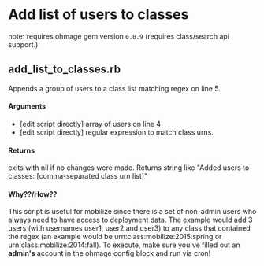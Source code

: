 # Add list of users to classes
note: requires ohmage gem version `0.0.9` (requires class/search api support.)

## add_list_to_classes.rb
Appends a group of users to a class list matching regex on line 5.
#### Arguments
  * [edit script directly] array of users on line 4
  * [edit script directly] regular expression to match class urns.

#### Returns
exits with nil if no changes were made. Returns string like "Added users to classes: [comma-separated class urn list]"

#### Why??/How??
This script is useful for mobilize since there is a set of non-admin users who always need to have access to deployment data. The example would add 3 users (with usernames user1, user2 and user3) to any class that contained the regex (an example would be urn:class:mobilize:2015:spring or urn:class:mobilize:2014:fall).
To execute, make sure you've filled out an **admin's** account in the ohmage config block and run via cron!
